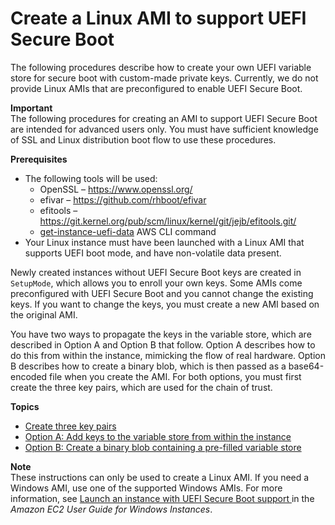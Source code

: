 # Create a Linux AMI to support UEFI Secure Boot<a name="create-ami-with-uefi-secure-boot"></a>

The following procedures describe how to create your own UEFI variable store for secure boot with custom\-made private keys\. Currently, we do not provide Linux AMIs that are preconfigured to enable UEFI Secure Boot\.

**Important**  
The following procedures for creating an AMI to support UEFI Secure Boot are intended for advanced users only\. You must have sufficient knowledge of SSL and Linux distribution boot flow to use these procedures\.

**Prerequisites**
+ The following tools will be used:
  + OpenSSL – [https://www\.openssl\.org/](https://www.openssl.org/ )
  + efivar – [https://github\.com/rhboot/efivar](https://github.com/rhboot/efivar)
  + efitools – [https://git\.kernel\.org/pub/scm/linux/kernel/git/jejb/efitools\.git/](https://git.kernel.org/pub/scm/linux/kernel/git/jejb/efitools.git/)
  + [get\-instance\-uefi\-data](https://docs.aws.amazon.com/cli/latest/reference/ec2/get-instance-uefi-data.html) AWS CLI command
+ Your Linux instance must have been launched with a Linux AMI that supports UEFI boot mode, and have non\-volatile data present\.

Newly created instances without UEFI Secure Boot keys are created in `SetupMode`, which allows you to enroll your own keys\. Some AMIs come preconfigured with UEFI Secure Boot and you cannot change the existing keys\. If you want to change the keys, you must create a new AMI based on the original AMI\.

You have two ways to propagate the keys in the variable store, which are described in Option A and Option B that follow\. Option A describes how to do this from within the instance, mimicking the flow of real hardware\. Option B describes how to create a binary blob, which is then passed as a base64\-encoded file when you create the AMI\. For both options, you must first create the three key pairs, which are used for the chain of trust\.

**Topics**
+ [Create three key pairs](uefi-secure-boot-create-three-key-pairs.md)
+ [Option A: Add keys to the variable store from within the instance](uefi-secure-boot-optionA.md)
+ [Option B: Create a binary blob containing a pre\-filled variable store](uefi-secure-boot-optionB.md)

**Note**  
These instructions can only be used to create a Linux AMI\. If you need a Windows AMI, use one of the supported Windows AMIs\. For more information, see [Launch an instance with UEFI Secure Boot support ](https://docs.aws.amazon.com/AWSEC2/latest/WindowsGuide/launch-instance-with-uefi-sb) in the *Amazon EC2 User Guide for Windows Instances*\.